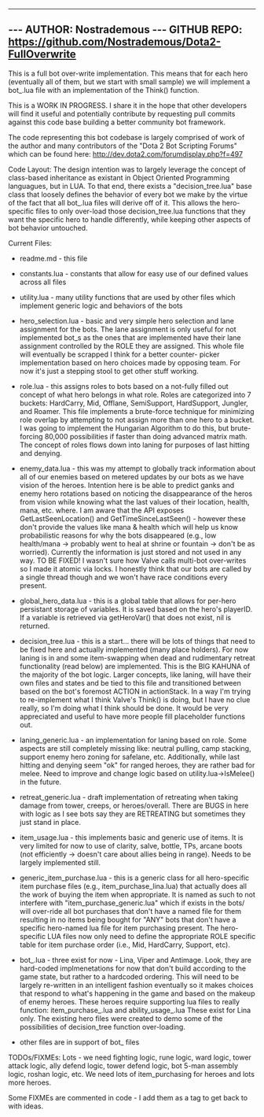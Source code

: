 -------------------------------------------------------------------------------
--- AUTHOR: Nostrademous
--- GITHUB REPO: https://github.com/Nostrademous/Dota2-FullOverwrite
-------------------------------------------------------------------------------

This is a full bot over-write implementation. This means that for each hero 
(eventually all of them, but we start with small sample) we will implement 
a bot_<heroName>.lua file with an implementation of the Think() function.

This is a WORK IN PROGRESS. I share it in the hope that other developers will 
find it useful and potentially contribute by requesting pull commits against 
this code base building a better community bot framework. 

The code representing this bot codebase is largely comprised of work of the 
author and many contributors of the "Dota 2 Bot Scripting Forums" which can be 
found here: http://dev.dota2.com/forumdisplay.php?f=497

Code Layout:
The design intention was to largely leverage the concept of class-based 
inheritance as existant in Object Oriented Programming languagues, but in LUA.
To that end, there exists a "decision_tree.lua" base class that loosely 
defines the behavior of every bot we make by the virtue of the fact that all 
bot_<heroName>.lua files will derive off of it. This allows the hero-specific 
files to only over-load those decision_tree.lua functions that they want the 
specific hero to handle differently, while keeping other aspects of bot 
behavior untouched.

Current Files:
* readme.md - this file

* constants.lua - constants that allow for easy use of our defined values 
	across all files
	
* utility.lua - many utility functions that are used by other files which 
	implement generic logic and behaviors of the bots
	
* hero_selection.lua - basic and very simple hero selection and lane 
	assignment for the bots. The lane assignment is only useful for not 
	implemented bot_<heroName>s as the ones that are implemented have 
	their lane assignment controlled by the ROLE they are assigned. This 
	whole file will eventually be scrapped I think for a better counter-
	picker implementation based on hero choices made by opposing team. For 
	now it's just a stepping stool to get other stuff working.
	
* role.lua - this assigns roles to bots based on a not-fully filled out 
	concept of what hero belongs in what role. Roles are categorized into 
	7 buckets: HardCarry, Mid, Offlane, SemiSupport, HardSupport, Jungler, 
	and Roamer. This file implements a brute-force technique for minimizing 
	role overlap by attempting to not assign more than one hero to a bucket.
	I was going to implement the Hungarian Algorithm to do this, but brute-
	forcing 80,000 possibilities if faster than doing advanced matrix math.
	The concept of roles flows down into laning for purposes of last hitting 
	and denying.
	
* enemy_data.lua - this was my attempt to globally track information about 
	all of our enemies based on metered updates by our bots as we have 
	vision of the heroes. Intention here is be able to predict ganks and 
	enemy hero rotations based on noticing the disappearance of the heros 
	from vision while knowing what the last values of their location, health, 
	mana, etc. where. I am aware that the API exposes GetLastSeenLocation() 
	and GetTimeSinceLastSeen() - however these don't provide the values like 
	mana & health which will help us know probabilistic reasons for why the 
	bots disappeared (e.g., low health/mana -> probably went to heal at shrine 
	or fountain -> don't be as worried). Currently the information is just 
	stored and not used in any way. TO BE FIXED! I wasn't sure how Valve calls 
	multi-bot over-writes so I made it atomic via locks. I honestly think 
	that our bots are called by a single thread though and we won't have race 
	conditions every present.

* global_hero_data.lua - this is a global table that allows for per-hero 
	persistant storage of variables. It is saved based on the hero's playerID.
	If a variable is retrieved via getHeroVar(<strNameOfVar>) that does not 
	exist, nil is returned. 
	
* decision_tree.lua - this is a start... there will be lots of things that 
	need to be fixed here and actually implemented (many place holders). 
	For now laning is in and some item-swapping when dead and rudimentary 
	retreat functionality (read below) are implemented. This is the BIG 
	KAHUNA of the majority of the bot logic. Larger concepts, like laning, 
	will have their own files and states and be tied to this file and 
	transitioned between based on the bot's foremost ACTION in actionStack. 
	In a way I'm trying to re-implement what I think Valve's Think() is doing, 
	but I have no clue really, so I'm doing what I think should be done. It 
	would be very appreciated and useful to have more people fill placeholder 
	functions out.

* laning_generic.lua - an implementation for laning based on role. Some 
	aspects are still completely missing like: neutral pulling, camp stacking, 
	support enemy hero zoning for safelane, etc. Additionally, while last 
	hitting and denying seem "ok" for ranged heroes, they are rather bad for 
	melee. Need to improve and change logic based on utility.lua->IsMelee() 
	in the future.
	
* retreat_generic.lua - draft implementation of retreating when taking damage 
	from tower, creeps, or heroes/overall. There are BUGS in here with logic 
	as I see bots say they are RETREATING but sometimes they just stand in place.
	
* item_usage.lua - this implements basic and generic use of items. It is very 
	limited for now to use of clarity, salve, bottle, TPs, arcane boots (not 
	efficiently -> doesn't care about allies being in range). Needs to be 
	largely implemented still.

* generic_item_purchase.lua - this is a generic class for all hero-specific 
	item purchase files (e.g., item_purchase_lina.lua) that actually does all 
	the work of buying the item when appropriate. It is named as such to not 
	interfere with "item_purchase_generic.lua" which if exists in the bots/ 
	will over-ride all bot purchases that don't have a named file for them 
	resulting in no items being bought for "ANY" bots that don't have a specific
	hero-named lua file for item purchasing present. The hero-specific LUA files 
	now only need to define the appropriate ROLE specific table for item purchase 
	order (i.e., Mid, HardCarry, Support, etc).
	
* bot_<heroName>.lua - three exist for now - Lina, Viper and Antimage. Look, 
	they are hard-coded implmenetations for now that don't build according 
	to the game state, but rather to a hardcoded ordering. This will need to 
	be largely re-written in an intelligent fashion eventually so it makes 
	choices that respond to what's happening in the game and based on the 
	makeup of enemy heroes. These heroes require supporting lua files to 
	really function: item_purchase_<heroName>.lua and ability_usage_<heroName>.lua
	These exist for Lina only. The existing hero files were created to demo 
	some of the possibilities of decision_tree function over-loading.
	
* other files are in support of bot_<heroName> files

TODOs/FIXMEs:
Lots - we need fighting logic, rune logic, ward logic, tower attack logic, 
ally defend logic, tower defend logic, bot 5-man assembly logic, roshan logic, etc.
We need lots of item_purchasing for heroes and lots more heroes.

Some FIXMEs are commented in code - I add them as a tag to get back to with ideas.